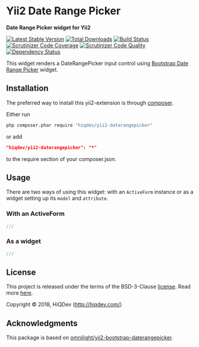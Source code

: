 # Yii2 Date Range Picker

**Date Range Picker widget for Yii2**

[![Latest Stable Version](https://poser.pugx.org/hiqdev/yii2-daterangepicker/v/stable)](https://packagist.org/packages/hiqdev/yii2-daterangepicker)
[![Total Downloads](https://poser.pugx.org/hiqdev/yii2-daterangepicker/downloads)](https://packagist.org/packages/hiqdev/yii2-daterangepicker)
[![Build Status](https://img.shields.io/travis/hiqdev/yii2-daterangepicker.svg)](https://travis-ci.org/hiqdev/yii2-daterangepicker)
[![Scrutinizer Code Coverage](https://img.shields.io/scrutinizer/coverage/g/hiqdev/yii2-daterangepicker.svg)](https://scrutinizer-ci.com/g/hiqdev/yii2-daterangepicker/)
[![Scrutinizer Code Quality](https://img.shields.io/scrutinizer/g/hiqdev/yii2-daterangepicker.svg)](https://scrutinizer-ci.com/g/hiqdev/yii2-daterangepicker/)
[![Dependency Status](https://www.versioneye.com/php/hiqdev:yii2-daterangepicker/dev-master/badge.svg)](https://www.versioneye.com/php/hiqdev:yii2-daterangepicker/dev-master)

This widget renders a DateRangePicker input control using [Bootstrap Date Range Picker] widget.

[Bootstrap Date Range Picker]: http://www.daterangepicker.com/

## Installation

The preferred way to install this yii2-extension is through [composer](http://getcomposer.org/download/).

Either run

```sh
php composer.phar require "hiqdev/yii2-daterangepicker"
```

or add

```json
"hiqdev/yii2-daterangepicker": "*"
```

to the require section of your composer.json.

## Usage

There are two ways of using this widget: with an `ActiveForm` instance or
as a widget setting up its `model` and `attribute`.

### With an ActiveForm

```php
///
```

### As a widget

```php
///
```

## License

This project is released under the terms of the BSD-3-Clause [license](LICENSE).
Read more [here](http://choosealicense.com/licenses/bsd-3-clause).

Copyright © 2018, HiQDev (http://hiqdev.com/)

## Acknowledgments

This package is based on [omnilight/yii2-bootstrap-daterangepicker].

[omnilight/yii2-bootstrap-daterangepicker]: https://github.com/omnilight/yii2-bootstrap-daterangepicker

